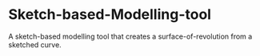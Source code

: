 Sketch-based-Modelling-tool
===========================

A sketch-based modelling tool that creates a surface-of-revolution from a sketched curve. 
